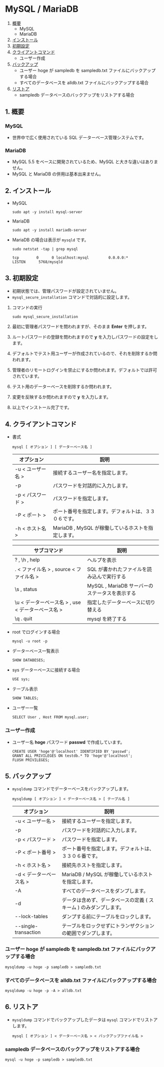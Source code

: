# MySQL / MariaDB
1. [概要](#anchor1)
   - MySQL
   - MariaDB
2. [インストール](#anchor2)
3. [初期設定](#anchor3)
4. [クライアントコマンド](#anchor4)
   - ユーザー作成
5. [バックアップ](#anchor5)
   - ユーザー hoge が sampledb を sampledb.txt ファイルにバックアップする場合
   - すべてのデータベースを alldb.txt ファイルにバックアップする場合
6. [リストア](#anchor6)
   - sampledb データベースのバックアップをリストアする場合

<a id="anchor1"></a>

## 1. 概要

### MySQL
 - 世界中で広く使用されている SQL データーベース管理システムです。

### MariaDB
 - MySQL 5.5 をベースに開発されているため、MySQL と大きな違いはありません。
 - MySQL と MariaDB の併用は基本出来ません。

<a id="anchor2"></a>

## 2. インストール
 - MySQL

    ```:コマンド
    sudo apt -y install mysql-server
    ```

 - MariaDB

    ```:コマンド
    sudo apt -y install mariadb-server
    ```

 - MariaDB の場合は表示が ` mysqld ` です。

    ```:コマンド
    sudo netstat -tap | grep mysql
    ```

    ```:表示例
    tcp        0      0 localhost:mysql         0.0.0.0:*         LISTEN      5768/mysqld
    ```

<a id="anchor3"></a>

## 3. 初期設定
 - 初期状態では、管理パスワードが設定されていません。
 - ` mysql_secure_installation ` コマンドで対話的に設定します。

1. コマンドの実行

    ```:コマンド
    sudo mysql_secure_installation
    ```

2. 最初に管理者パスワードを問われますが、そのまま **Enter** を押します。
3. ルートパスワードの登録を問われますので **y** を入力しパスワードの設定をします。
4. デフォルトでテスト用ユーザーが作成されているので、それを削除するか問われます。
5. 管理者のリモートログインを禁止にするか問われます。デフォルトでは許可されています。
6. テスト用のデーターベースを削除するか問われます。
7. 変更を反映するか問われますので **y** を入力します。
8. 以上でインストール完了です。

<a id="anchor4"></a>

## 4. クライアントコマンド
 - 書式

    ```:書式
    mysql [ オプション ] [ データーベース名 ]
    ```

   |オプション|説明|
   |---|---|
   |-u < ユーザー名 >|接続するユーザー名を指定します。|
   |-p|パスワードを対話的に入力します。|
   |-p < パスワード >|パスワードを指定します。|
   |-P < ポート >|ポート番号を指定します。デフォルトは、３３０６です。|
   |-h < ホスト名 >|MariaDB , MySQL が稼働しているホストを指定します。|

    |サブコマンド|説明|
    |----|----|
    |? , \h , help|ヘルプを表示|
    |\. < ファイル名 > , source < ファイル名 >|SQL が書かれたファイルを読み込んで実行する|
    |\s , status|MySQL , MariaDB サーバーのステータスを表示する|
    |\u < データーベース名 > , use < データーベース名 >|指定したデーターベースに切り替える|
    |\q . quit|mysql を終了する|

 - root でログインする場合

    ```:コマンド
    mysql -u root -p
    ```

 - データーベース一覧表示

    ```:コマンド
    SHOW DATABESES;
    ```

 - sys データーベースに接続する場合

    ```:コマンド
    USE sys;
    ```

 - テーブル表示

    ```:コマンド
    SHOW TABLES;
    ```

 - ユーザー一覧

    ```:コマンド
    SELECT User , Host FROM mysql.user;
    ```

### ユーザー作成
 - ユーザー名 **hoge** パスワード **passwd** で作成しています。

    ```:コマンド
    CREATE USER 'hoge'@'localhost' IDENTIFIED BY 'passwd';
    GRANT ALL PRIVILEGES ON testdb.* TO 'hoge'@'localhost';
    FLUSH PRIVILEGES;
    ```

<a id="anchor5"></a>

## 5. バックアップ
 - ` mysqldump ` コマンドでデーターベースをバックアップします。

    ```:コマンド
    mysqldump [ オプション ] < データーベース名 > [ テーブル名 ]
    ```

    |オプション|説明|
    |---|---|
    |-u < ユーザー名 >|接続するユーザーを指定します。|
    |-p|パスワードを対話的に入力します。|
    |-p < パスワード >|パスワードを指定します。|
    |-P < ポート番号 >|ポート番号を指定します。デフォルトは、３３０６番です。|
    |-h < ホスト名 >|接続先ホストを指定します。|
    |-d < データーベース名 >|MariaDB / MySQL が稼働しているホストを指定します。|
    |-A|すべてのデータベースをダンプします。|
    |-d|データは含めず、データベースの定義 ( スキーム ) のみダンプします。|
    |--lock-tables|ダンプする前にテーブルをロックします。|
    |--single-transaction|テーブルをロックせずにトランザクションの範囲でダンプします。|

### ユーザー hoge が sampledb を sampledb.txt ファイルにバックアップする場合

 ```:コマンド
 mysqldump -u hoge -p sampledb > sampledb.txt
 ```

### すべてのデータベースを alldb.txt ファイルにバックアップする場合

 ```:コマンド
 mysqldump -u hoge -p -A > alldb.txt
 ```

<a id="anchor6"></a>

## 6. リストア
 - ` mysqldump ` コマンドでバックアップしたデータは ` mysql ` コマンドでリストアします。

    ```:コマンド
    mysql [ オプション ] < データーベース名 > < バックアップファイル名 >
    ```

### sampledb データベースのバックアップをリストアする場合

 ```:コマンド
 mysql -u hoge -p sampledb > sampledb.txt
 ```
